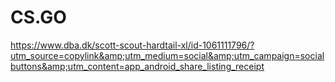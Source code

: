 # CS.GO
https://www.dba.dk/scott-scout-hardtail-xl/id-1061111796/?utm_source=copylink&amp;utm_medium=social&amp;utm_campaign=socialbuttons&amp;utm_content=app_android_share_listing_receipt
